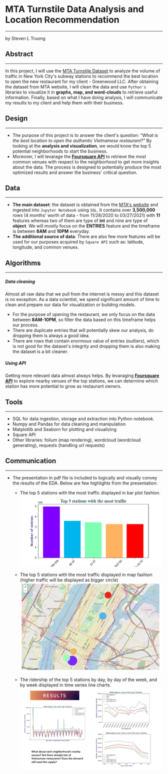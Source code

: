 # MTA Turnstile Data Analysis and Location Recommendation
---
by Steven L Truong
## Abstract
---
In this project, I will use the [MTA Turnstile Dataset](http://web.mta.info/developers/turnstile.html) to analyze the volume of traffic in New York City's subway stations to recommend the best location to open the new restaurant for my client - Greenwood LLC. After obtaining the dataset from MTA website, I will clean the data and use `Python's` libraries to visualize it in **graphs, map, and word-clouds** to retrieve useful information. Finally, based on what I have doing analysis, I will communicate my results to my client and help them with their business.  

## Design
---
- The purpose of this project is to answer the client's question: *"What is the best location to open the authentic Vietnamese restaurant?"* By looking at the **analysis and visualization**, we would know the top 5 potential neighborhoods to start the business. 
- Moreover, I will levarage the [**Foursquare API**](https://developer.foursquare.com/docs/api-reference/venues/explore/) to retrieve the most common venues with respect to the neighborhood to get more insights about the data. The process is designed to potentially produce the most optimized results and answer the business' critical question.

## Data
---
- **The main dataset**: the dataset is obtained from the [MTA's website](http://web.mta.info/developers/turnstile.html) and ingested into `Jupyter Notebook` using `SQL`. It contains over **3,500,000** rows (4 months' worth of data - from 11/28/2020 to 03/27/2021) with **11** features whereas two of them are type of **int** and nine are type of **object**. We will mostly focus on the **ENTRIES** feature and the timeframe is between **8AM** and **10PM** everyday. 
- **The additional source of data**: There are also few more features will be used for our purposes acquired by `Square API` such as: latitude, longitude, and common venues.

## Algorithms
---
##### Data cleaning
Almost all raw data that we pull from the internet is messy and this dataset is no exception. As a data scientist, we spend significant amount of time to clean and prepare our data for visualization or building models.
- For the purpose of opening the restaurant, we only focus on the data between **8AM-10PM**, so filter the data based on this timeframe helps our process.
- There are duplicate entries that will potentially skew our analysis, do dropping them is always a good idea.
- There are rows that contain *enormous* value of entries (outliers), which is not good for the dataset's integrity and dropping them is also making the dataset is a bit cleaner.

##### Using API
Getting more relevant data almost always helps. By levaraging [**Foursquare API**](https://developer.foursquare.com/docs/api-reference/venues/explore/) to explore nearby venues of the top stations, we can determine which station has more potential to grow as restaurant owners.

## Tools
---
- SQL for data ingestion, storage and extraction into Python notebook.
- Numpy and Pandas for data cleaning and manipulation
- Matplotlib and Seaborn for plotting and visualizing
- Square API
- Other libraries: folium (map rendering), wordcloud (wordcloud generating), requests (handling url requests)


## Communication
---
- The presentation in pdf file is included to logically and visually convey the results of the EDA. Below are few highlights from the presentation:
    - The top 5 stations with the most traffic displayed in bar plot fashion.
![](https://github.com/luongtruong77/EDA-project/blob/main/figures/top_5_barchart.png?raw=true)

    - The top 5 stations with the most traffic displayed in map fashion (higher traffic will be displayed as bigger circle)
![](https://github.com/luongtruong77/EDA-project/blob/main/figures/top_5_map.png?raw=true)

    - The ridership of the top 5 stations by day, by day of the week, and by week displayed in time series line charts.
![](https://github.com/luongtruong77/EDA-project/blob/main/figures/results_page7.png?raw=true)

